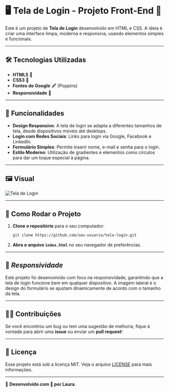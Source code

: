 # 🖥️ Tela de Login - Projeto Front-End 🎨

Este é um projeto de **Tela de Login** desenvolvido em HTML e CSS. A ideia é criar uma interface limpa, moderna e responsiva, usando elementos simples e funcionais.

---

## 🛠️ Tecnologias Utilizadas

- **HTML5** 📝
- **CSS3** 🎨
- **Fontes do Google** 🖋️ (Poppins)
- **Responsividade** 📱

---

## 🌟 Funcionalidades

- **Design Responsivo**: A tela de login se adapta a diferentes tamanhos de tela, desde dispositivos móveis até desktops.
- **Login com Redes Sociais**: Links para login via Google, Facebook e LinkedIn.
- **Formulário Simples**: Permite inserir nome, e-mail e senha para o login.
- **Estilo Moderno**: Utilização de gradientes e elementos como círculos para dar um toque especial à página.

---

## 🖼️ Visual

![Tela de Login](assets/preview.png)

---

## 🚀 Como Rodar o Projeto

1. **Clone o repositório** para o seu computador:

    ```bash
    git clone https://github.com/seu-usuario/tela-login.git
    ```

2. **Abra o arquivo `index.html`** no seu navegador de preferências.

---

## 📱 _Responsividade_

Este projeto foi desenvolvido com foco na responsividade, garantindo que a tela de login funcione bem em qualquer dispositivo. A imagem lateral e o design do formulário se ajustam dinamicamente de acordo com o tamanho da tela.

---

## 🧑‍💻 Contribuições

Se você encontrou um bug ou tem uma sugestão de melhoria, fique à vontade para abrir uma **issue** ou enviar um **pull request**!

---

## 🔑 Licença

Esse projeto está sob a licença MIT. Veja o arquivo [LICENSE](LICENSE) para mais informações.

---

🎨 **Desenvolvido com 💙 por Laura.**

